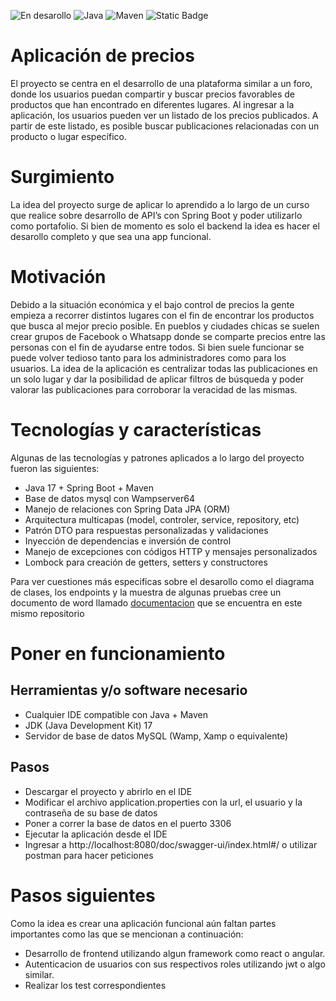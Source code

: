 ![En desarollo](https://img.shields.io/badge/Estado-EN%20DESAROLLO-green)
![Java](https://img.shields.io/badge/Java-17-blue?style=flat)
![Maven](https://img.shields.io/badge/MVN-4.0.0-blue)
![Static Badge](https://img.shields.io/badge/Spring-3.2.2-blue?style=flat&logo=spring)

# Aplicación de precios
El proyecto se centra en el desarrollo de una plataforma similar a un foro, donde los usuarios puedan compartir y buscar precios favorables de productos que han encontrado en diferentes lugares. Al ingresar a la aplicación, los usuarios pueden ver un listado de los precios publicados. A partir de este listado, es posible buscar publicaciones relacionadas con un producto o lugar específico.

# Surgimiento
La idea del proyecto surge de aplicar lo aprendido a lo largo de un curso que realice sobre desarrollo de API’s con Spring Boot y poder utilizarlo como portafolio. Si bien de momento es solo el backend la idea es hacer el desarollo completo y que sea una app funcional.

# Motivación
Debido a la situación económica y el bajo control de precios la gente empieza a recorrer distintos lugares con el fin de encontrar los productos que busca al mejor precio posible. En pueblos y ciudades chicas se suelen crear grupos de Facebook o Whatsapp donde se comparte precios entre las personas con el fin de ayudarse entre todos. Si bien suele funcionar se puede volver tedioso tanto para los administradores como para los usuarios. La idea de la aplicación es centralizar todas las publicaciones en un solo lugar y dar la posibilidad de aplicar filtros de búsqueda y poder valorar las publicaciones para corroborar la veracidad de las mismas.     

# Tecnologías y características
Algunas de las tecnologías y patrones aplicados a lo largo del proyecto fueron las siguientes:
- Java 17 + Spring Boot + Maven
- Base de datos mysql con Wampserver64
- Manejo de relaciones con Spring Data JPA (ORM)
- Arquitectura multicapas (model, controler, service, repository, etc)
- Patrón DTO para respuestas personalizadas y validaciones
- Inyección de dependencias e inversión de control
- Manejo de excepciones con códigos HTTP y mensajes personalizados
- Lombock para creación de getters, setters y constructores

Para ver cuestiones más especificas sobre el desarollo como el diagrama de clases, los endpoints y la muestra de algunas pruebas cree un documento de word llamado [documentacion](https://github.com/gabi3724/Foro-de-precios/blob/main/implementacion.docx) que se encuentra en este mismo repositorio

# Poner en funcionamiento
## Herramientas y/o software necesario
- Cualquier IDE compatible con Java + Maven
- JDK (Java Development Kit) 17
- Servidor de base de datos MySQL (Wamp, Xamp o equivalente)
## Pasos
- Descargar el proyecto y abrirlo en el IDE
- Modificar el archivo application.properties con la url, el usuario y la contraseña de su base de datos
- Poner a correr la base de datos en el puerto 3306
- Ejecutar la aplicación desde el IDE
- Ingresar a http://localhost:8080/doc/swagger-ui/index.html#/ o utilizar postman para hacer peticiones

# Pasos siguientes
Como la idea es crear una aplicación funcional aún faltan partes importantes como las que se mencionan a continuación:
- Desarrollo de frontend utilizando algun framework como react o angular.
- Autenticacion de usuarios con sus respectivos roles utilizando jwt o algo similar.
- Realizar los test correspondientes